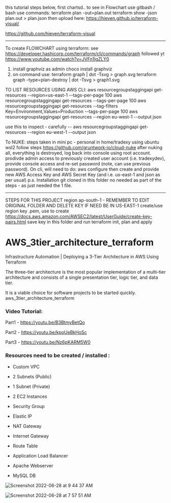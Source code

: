 this tutorial steps below, first chartsd..
to see in Flowchart use gitbash / bash use commands:
terraform plan -out=plan.out
terraform show -json plan.out > plan.json
then upload here: https://hieven.github.io/terraform-visual/

https://github.com/hieven/terraform-visual

----------------
To create FLOWCHART using terraform:
see https://developer.hashicorp.com/terraform/cli/commands/graph
followed yt https://www.youtube.com/watch?v=JVFn1IgZLY0

1. install graphviz as admin
    choco install graphviz
2. on command use: 
terraform graph | dot -Tsvg > graph.svg
terraform graph -type=plan-destroy | dot -Tsvg > graph1.svg


TO LIST RESOURCES USING AWS CLI:
aws resourcegroupstaggingapi get-resources --region=us-east-1 --tags-per-page 100
aws resourcegroupstaggingapi get-resources --tags-per-page 100
aws resourcegroupstaggingapi get-resources --tag-filters Key=Environment,Values=Production --tags-per-page 100
aws resourcegroupstaggingapi get-resources --region eu-west-1 --output json

use this to inspect - carefully -- aws resourcegroupstaggingapi get-resources --region eu-west-1 --output json

To NUKE:
steps taken in mini pc - personal
in home/tradexy
using ubuntu wsl2
follow steps https://github.com/gruntwork-io/cloud-nuke
after nuking all, everything is destroyed, log back into console using root account.
prodivde admin access to previously created user account (i.e. tradexydev), provide console access and re-set password (note, can use previous password).
On cli, will need to do:
aws configure
then create and provide new AWS Access Key and AWS Secret Key (and i.e. us-east-1 and json as per usual)
p.s. Installation git cloned in this folder no needed as part of the steps - as just needed the 1 file.


_____________________________________________________________________

STEPS FOR THIS PROJECT
region ap-south-1 - REMEMBER TO EDIT ORIGINAL FOLDER AND DELETE KEY IF NEED BE IN US-EAST-1
create/use region key .pem, use to create https://docs.aws.amazon.com/AWSEC2/latest/UserGuide/create-key-pairs.html 
save key in this folder and run terraform init, plan and apply


# AWS_3tier_architecture_terraform

Infrastructure Automation | Deploying a 3-Tier Architecture in AWS Using Terraform

The three-tier architecture is the most popular implementation of a multi-tier architecture and consists of a single presentation tier, logic tier, and data tier.

It is a viable choice for software projects to be started quickly.
aws_3tier_architecture_terraform

### Video Tutorial:

Part1 - https://youtu.be/B3BtmyBetQo

Part2 - https://youtu.be/kpoUeBkHoSc

Part3 - https://youtu.be/Nz6pKARM5W0

### Resources need to be created / installed :

* Custom VPC

* 2 Subnets (Public)

* 1 Subnet (Private)

* 2 EC2 Instances

* Security Group

* Elastic IP

* NAT Gateway

* Internet Gateway

* Route Table

* Application Load Balancer

* Apache Webserver

* MySQL DB

![Screenshot 2022-06-28 at 9 44 37 AM](https://user-images.githubusercontent.com/58227542/176114794-94145c12-982d-4fab-9b14-64f9c0faf6ac.png)

![Screenshot 2022-06-28 at 7 57 51 AM](https://user-images.githubusercontent.com/58227542/176078468-3847bab0-e70e-4360-b077-181315ee007c.png)
